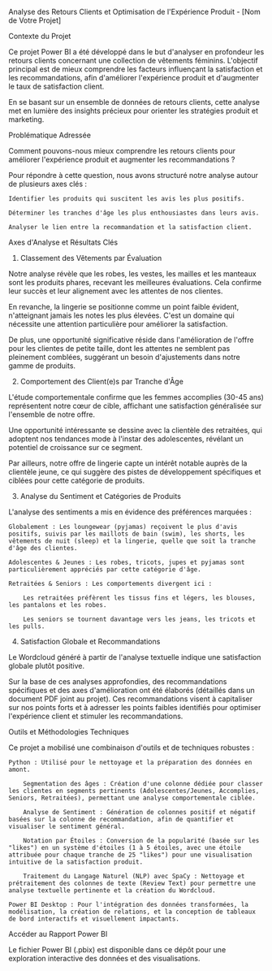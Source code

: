 Analyse des Retours Clients et Optimisation de l'Expérience Produit - [Nom de Votre Projet]

Contexte du Projet

Ce projet Power BI a été développé dans le but d'analyser en profondeur les retours clients concernant une collection de vêtements féminins. L'objectif principal est de mieux comprendre les facteurs influençant la satisfaction et les recommandations, afin d'améliorer l'expérience produit et d'augmenter le taux de satisfaction client.

En se basant sur un ensemble de données de retours clients, cette analyse met en lumière des insights précieux pour orienter les stratégies produit et marketing.

Problématique Adressée

Comment pouvons-nous mieux comprendre les retours clients pour améliorer l'expérience produit et augmenter les recommandations ?

Pour répondre à cette question, nous avons structuré notre analyse autour de plusieurs axes clés :

    Identifier les produits qui suscitent les avis les plus positifs.

    Déterminer les tranches d'âge les plus enthousiastes dans leurs avis.

    Analyser le lien entre la recommandation et la satisfaction client.

Axes d'Analyse et Résultats Clés

1. Classement des Vêtements par Évaluation

Notre analyse révèle que les robes, les vestes, les mailles et les manteaux sont les produits phares, recevant les meilleures évaluations. Cela confirme leur succès et leur alignement avec les attentes de nos clientes.

En revanche, la lingerie se positionne comme un point faible évident, n'atteignant jamais les notes les plus élevées. C'est un domaine qui nécessite une attention particulière pour améliorer la satisfaction.

De plus, une opportunité significative réside dans l'amélioration de l'offre pour les clientes de petite taille, dont les attentes ne semblent pas pleinement comblées, suggérant un besoin d'ajustements dans notre gamme de produits.

2. Comportement des Client(e)s par Tranche d'Âge

L'étude comportementale confirme que les femmes accomplies (30-45 ans) représentent notre cœur de cible, affichant une satisfaction généralisée sur l'ensemble de notre offre.

Une opportunité intéressante se dessine avec la clientèle des retraitées, qui adoptent nos tendances mode à l'instar des adolescentes, révélant un potentiel de croissance sur ce segment.

Par ailleurs, notre offre de lingerie capte un intérêt notable auprès de la clientèle jeune, ce qui suggère des pistes de développement spécifiques et ciblées pour cette catégorie de produits.

3. Analyse du Sentiment et Catégories de Produits

L'analyse des sentiments a mis en évidence des préférences marquées :

    Globalement : Les loungewear (pyjamas) reçoivent le plus d'avis positifs, suivis par les maillots de bain (swim), les shorts, les vêtements de nuit (sleep) et la lingerie, quelle que soit la tranche d'âge des clientes.

    Adolescentes & Jeunes : Les robes, tricots, jupes et pyjamas sont particulièrement appréciés par cette catégorie d'âge.

    Retraitées & Seniors : Les comportements divergent ici :

        Les retraitées préfèrent les tissus fins et légers, les blouses, les pantalons et les robes.

        Les seniors se tournent davantage vers les jeans, les tricots et les pulls.

4. Satisfaction Globale et Recommandations

Le Wordcloud généré à partir de l'analyse textuelle indique une satisfaction globale plutôt positive.

Sur la base de ces analyses approfondies, des recommandations spécifiques et des axes d'amélioration ont été élaborés (détaillés dans un document PDF joint au projet). Ces recommandations visent à capitaliser sur nos points forts et à adresser les points faibles identifiés pour optimiser l'expérience client et stimuler les recommandations.

Outils et Méthodologies Techniques

Ce projet a mobilisé une combinaison d'outils et de techniques robustes :

    Python : Utilisé pour le nettoyage et la préparation des données en amont.

        Segmentation des âges : Création d'une colonne dédiée pour classer les clientes en segments pertinents (Adolescentes/Jeunes, Accomplies, Seniors, Retraitées), permettant une analyse comportementale ciblée.

        Analyse de Sentiment : Génération de colonnes positif et négatif basées sur la colonne de recommandation, afin de quantifier et visualiser le sentiment général.

        Notation par Étoiles : Conversion de la popularité (basée sur les "likes") en un système d'étoiles (1 à 5 étoiles, avec une étoile attribuée pour chaque tranche de 25 "likes") pour une visualisation intuitive de la satisfaction produit.

        Traitement du Langage Naturel (NLP) avec SpaCy : Nettoyage et prétraitement des colonnes de texte (Review Text) pour permettre une analyse textuelle pertinente et la création du Wordcloud.

    Power BI Desktop : Pour l'intégration des données transformées, la modélisation, la création de relations, et la conception de tableaux de bord interactifs et visuellement impactants.

Accéder au Rapport Power BI

Le fichier Power BI (.pbix) est disponible dans ce dépôt pour une exploration interactive des données et des visualisations.
